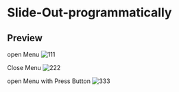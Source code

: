 # Slide-Out-programmatically

## Preview 

open Menu
![111](https://user-images.githubusercontent.com/37551348/61520085-a677f480-aa22-11e9-8da1-1381072a7085.gif)

Close Menu
![222](https://user-images.githubusercontent.com/37551348/61520090-aa0b7b80-aa22-11e9-904f-c4eee3f1d6c0.gif)

open Menu with Press Button
![333](https://user-images.githubusercontent.com/37551348/61520095-ad9f0280-aa22-11e9-9819-25da674be8d4.gif)
